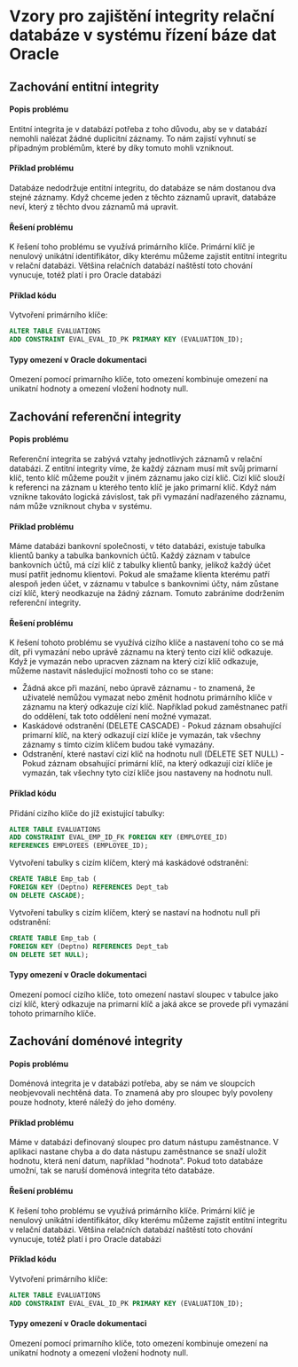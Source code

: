 # Vzory pro zajištění integrity relační databáze v systému řízení báze dat Oracle

## Zachování entitní integrity

#### Popis problému

Entitní integrita je v databází potřeba z toho důvodu, aby se v databází nemohli nalézat žádné duplicitní záznamy. To nám zajistí vyhnutí se případným problémům, které by díky tomuto mohli vzniknout.

#### Příklad problému

Databáze nedodržuje entitní integritu, do databáze se nám dostanou dva stejné záznamy. Když chceme jeden z těchto záznamů upravit, databáze neví, který z těchto dvou záznamů má upravit.

#### Řešení problému

K řešení toho problému se využívá primárního klíče. Primární klíč je nenulový unikátní identifikátor, díky kterému můžeme zajistit entitní integritu v relační databázi. Většina relačních databází naštěstí toto chování vynucuje, totéž platí i pro Oracle databázi

#### Příklad kódu

Vytvoření primárního klíče:

```sql
ALTER TABLE EVALUATIONS
ADD CONSTRAINT EVAL_EVAL_ID_PK PRIMARY KEY (EVALUATION_ID);
```

#### Typy omezení v Oracle dokumentaci

Omezení pomocí primarního klíče, toto omezení kombinuje omezení na unikatní hodnoty a omezení vložení hodnoty null.

## Zachování referenční integrity

#### Popis problému

Referenční integrita se zabývá vztahy jednotlivých záznamů v relační databázi. Z entitní integrity víme, že každý záznam musí mít svůj primarní klíč, tento klíč můžeme použít v jiném záznamu jako cizí klíč. Cizí klíč slouží k referenci na záznam u kterého tento klíč je jako primarní klíč. Když nám vznikne takováto logická závislost, tak při vymazání nadřazeného záznamu, nám může vzniknout chyba v systému.

#### Příklad problému

Máme databázi bankovní společnosti, v této databázi, existuje tabulka klientů banky a tabulka bankovních účtů. Každý záznam v tabulce bankovních účtů, má cízí klíč z tabulky klientů banky, jelikož každý účet musí patřit jednomu klientovi. Pokud ale smažame klienta kterému patří alespoň jeden účet, v záznamu v tabulce s bankovnimi účty, nám zůstane cizí klíč, který neodkazuje na žádný záznam. Tomuto zabráníme dodržením referenční integrity.

#### Řešení problému

K řešení tohoto problému se využívá cizího klíče a nastavení toho co se má dít, při vymazání nebo uprávě záznamu na který tento cizí klíč odkazuje. Když je vymazán nebo upracven záznam na který cizí klíč odkazuje, můžeme nastavit následující možnosti toho co se stane:

* Žádná akce při mazání, nebo úpravě záznamu - to znamená, že uživatelé nemůžou vymazat nebo změnit hodnotu primárního klíče v záznamu na který odkazuje cízí klíč. Například pokud zaměstnanec patří do oddělení, tak toto oddělení není možné vymazat.
* Kaskádové odstranění \(DELETE CASCADE\) - Pokud záznam obsahující primarní klíč, na který odkazují cizí klíče je vymazán, tak všechny záznamy s tímto cizím klíčem budou také vymazány.
* Odstranění, které nastaví cizí klíč na hodnotu null \(DELETE SET NULL\) - Pokud záznam obsahující primární klíč, na který odkazují cizí klíče je vymazán, tak všechny tyto cizí klíče jsou nastaveny na hodnotu null. 

#### Příklad kódu

Přidání cizího klíče do jíž existující tabulky:

```sql
ALTER TABLE EVALUATIONS
ADD CONSTRAINT EVAL_EMP_ID_FK FOREIGN KEY (EMPLOYEE_ID)
REFERENCES EMPLOYEES (EMPLOYEE_ID);
```

Vytvoření tabulky s cizím klíčem, který má kaskádové odstranění:

```sql
CREATE TABLE Emp_tab (
FOREIGN KEY (Deptno) REFERENCES Dept_tab
ON DELETE CASCADE);
```

Vytvoření tabulky s cizím klíčem, který se nastaví na hodnotu null při odstranění:

```sql
CREATE TABLE Emp_tab (
FOREIGN KEY (Deptno) REFERENCES Dept_tab  
ON DELETE SET NULL); 
```

#### Typy omezení v Oracle dokumentaci

Omezení pomocí cizího klíče, toto omezení nastaví sloupec v tabulce jako cizí klíč, který odkazuje na primarní klíč a jaká akce se provede při vymazání tohoto primarního klíče.

## Zachování doménové integrity

#### Popis problému

Doménová integrita je v databázi potřeba, aby se nám ve sloupcích neobjevovali nechtěná data. To znamená aby pro sloupec byly povoleny pouze hodnoty, které náležý do jeho domény.

#### Příklad problému

Máme v databázi definovaný sloupec pro datum nástupu zaměstnance. V aplikaci nastane chyba a do data nástupu zaměstnance se snaží uložit hodnotu, která není datum, například "hodnota". Pokud toto databáze umožní, tak se naruší doménová integrita této databáze.

#### Řešení problému

K řešení toho problému se využívá primárního klíče. Primární klíč je nenulový unikátní identifikátor, díky kterému můžeme zajistit entitní integritu v relační databázi. Většina relačních databází naštěstí toto chování vynucuje, totéž platí i pro Oracle databázi

#### Příklad kódu

Vytvoření primárního klíče:

```sql
ALTER TABLE EVALUATIONS
ADD CONSTRAINT EVAL_EVAL_ID_PK PRIMARY KEY (EVALUATION_ID);
```

#### Typy omezení v Oracle dokumentaci

Omezení pomocí primarního klíče, toto omezení kombinuje omezení na unikatní hodnoty a omezení vložení hodnoty null.


